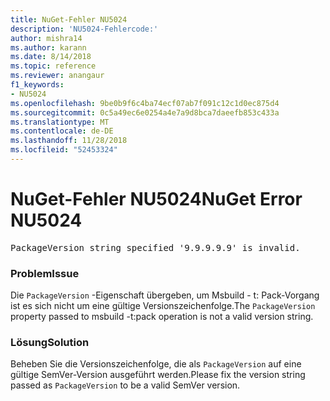 ```yaml
---
title: NuGet-Fehler NU5024
description: 'NU5024-Fehlercode:'
author: mishra14
ms.author: karann
ms.date: 8/14/2018
ms.topic: reference
ms.reviewer: anangaur
f1_keywords:
- NU5024
ms.openlocfilehash: 9be0b9f6c4ba74ecf07ab7f091c12c1d0ec875d4
ms.sourcegitcommit: 0c5a49ec6e0254a4e7a9d8bca7daeefb853c433a
ms.translationtype: MT
ms.contentlocale: de-DE
ms.lasthandoff: 11/28/2018
ms.locfileid: "52453324"
---
```

# <a name="nuget-error-nu5024"></a><span data-ttu-id="ad3d3-103">NuGet-Fehler NU5024</span><span class="sxs-lookup"><span data-stu-id="ad3d3-103">NuGet Error NU5024</span></span>
<pre>PackageVersion string specified '9.9.9.9.9' is invalid.</pre>

### <a name="issue"></a><span data-ttu-id="ad3d3-104">Problem</span><span class="sxs-lookup"><span data-stu-id="ad3d3-104">Issue</span></span>

<span data-ttu-id="ad3d3-105">Die `PackageVersion` -Eigenschaft übergeben, um Msbuild - t: Pack-Vorgang ist es sich nicht um eine gültige Versionszeichenfolge.</span><span class="sxs-lookup"><span data-stu-id="ad3d3-105">The `PackageVersion` property passed to msbuild -t:pack operation is not a valid version string.</span></span>


### <a name="solution"></a><span data-ttu-id="ad3d3-106">Lösung</span><span class="sxs-lookup"><span data-stu-id="ad3d3-106">Solution</span></span>

<span data-ttu-id="ad3d3-107">Beheben Sie die Versionszeichenfolge, die als `PackageVersion` auf eine gültige SemVer-Version ausgeführt werden.</span><span class="sxs-lookup"><span data-stu-id="ad3d3-107">Please fix the version string passed as `PackageVersion` to be a valid SemVer version.</span></span>

